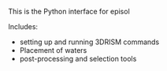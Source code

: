This is the Python interface for episol

Includes:
* setting up and running 3DRISM commands
* Placement of waters 
* post-processing and selection tools  

